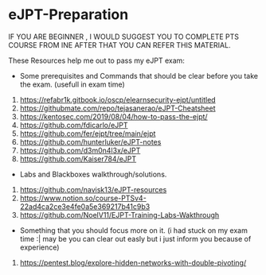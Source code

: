 # eJPT-Preparation
IF YOU ARE BEGINNER , I WOULD SUGGEST YOU TO COMPLETE PTS COURSE FROM INE AFTER THAT YOU CAN REFER THIS MATERIAL.

These Resources help me out to pass my eJPT exam:

- Some prerequisites and Commands that should be clear before you take the exam. (usefull in exam time)
1. https://refabr1k.gitbook.io/oscp/elearnsecurity-ejpt/untitled
2. https://githubmate.com/repo/tejasanerao/eJPT-Cheatsheet
3. https://kentosec.com/2019/08/04/how-to-pass-the-ejpt/
4. https://github.com/fdicarlo/eJPT
6. https://github.com/fer/ejpt/tree/main/ejpt
7. https://github.com/hunterluker/eJPT-notes
8. https://github.com/d3m0n4l3x/eJPT
9. https://github.com/Kaiser784/eJPT


- Labs and Blackboxes walkthrough/solutions.
1. https://github.com/navisk13/eJPT-resources
2. https://www.notion.so/course-PTSv4-22ad4ca2ce3e4fe0a5e369217b41c9b3
3. https://github.com/NoelV11/EJPT-Training-Labs-Wakthrough

- Something that you should focus more on it. (i had stuck on my exam time :| may be you can clear out easly but i just inform you because of experience)
1. https://pentest.blog/explore-hidden-networks-with-double-pivoting/
